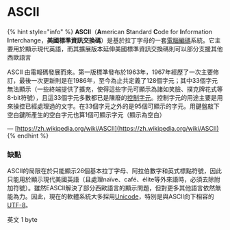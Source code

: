 # ASCII

{% hint style="info" %}
**ASCII**（**A**merican **S**tandard **C**ode for **I**nformation **I**nterchange，**美國標準資訊交換碼**）是基於拉丁字母的一套[電腦](https://zh.wikipedia.org/wiki/%E7%94%B5%E8%84%91)[編碼](https://zh.wikipedia.org/wiki/%E7%BC%96%E7%A0%81)系統。它主要用於顯示現代英語，而其擴展版本延伸美國標準資訊交換碼則可以部分支援其他西歐語言

ASCII 由電報碼發展而來。第一版標準發布於1963年，1967年經歷了一次主要修訂，最後一次更新則是在1986年，至今為止共定義了128個字元；其中33個字元無法顯示（一些終端提供了擴充，使得這些字元可顯示為諸如笑臉、撲克牌花式等8-bit符號），且這33個字元多數都已是陳廢的[控制字元](https://zh.wikipedia.org/wiki/%E6%8E%A7%E5%88%B6%E5%AD%97%E5%85%83)。控制字元的用途主要是用來操控已經處理過的文字。在33個字元之外的是95個可顯示的字元。用鍵盤敲下空白鍵所產生的空白字元也算1個可顯示字元（顯示為空白）

— [https://zh.wikipedia.org/wiki/ASCII](https://zh.wikipedia.org/wiki/ASCII)
{% endhint %}

### 缺點

ASCII的局限在於只能顯示26個基本拉丁字母、阿拉伯數字和英式標點符號，因此只能用於顯示現代美國英語（且處理naïve、café、élite等外來語時，必須去除附加符號）。雖然EASCII解決了部分西歐語言的顯示問題，但對更多其他語言依然無能為力。因此，現在的軟體系統大多採用[Unicode](https://zh.wikipedia.org/wiki/Unicode)，特別是與ASCII向下相容的[UTF-8](https://zh.wikipedia.org/wiki/UTF-8)。&#x20;



英文 1 byte
